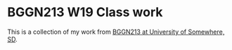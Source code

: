 # BGGN213 W19 Class work

This is a collection of my work from [BGGN213 at University of Somewhere, SD](https://bioboot.github.io/bggn213_W19/).
